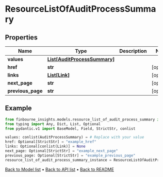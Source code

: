 # ResourceListOfAuditProcessSummary

## Properties
Name | Type | Description | Notes
------------ | ------------- | ------------- | -------------
**values** | [**List[AuditProcessSummary]**](AuditProcessSummary.md) |  | 
**href** | **str** |  | [optional] 
**links** | [**List[Link]**](Link.md) |  | [optional] 
**next_page** | **str** |  | [optional] 
**previous_page** | **str** |  | [optional] 
## Example

```python
from finbourne_insights.models.resource_list_of_audit_process_summary import ResourceListOfAuditProcessSummary
from typing import Any, Dict, List, Optional
from pydantic.v1 import BaseModel, Field, StrictStr, conlist

values: conlist(AuditProcessSummary) = # Replace with your value
href: Optional[StrictStr] = "example_href"
links: Optional[conlist(Link)] = None
next_page: Optional[StrictStr] = "example_next_page"
previous_page: Optional[StrictStr] = "example_previous_page"
resource_list_of_audit_process_summary_instance = ResourceListOfAuditProcessSummary(values=values, href=href, links=links, next_page=next_page, previous_page=previous_page)

```

[Back to Model list](../README.md#documentation-for-models) &#8226; [Back to API list](../README.md#documentation-for-api-endpoints) &#8226; [Back to README](../README.md)

